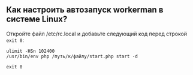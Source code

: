 ## Как настроить автозапуск workerman в системе Linux?

Откройте файл /etc/rc.local и добавьте следующий код перед строкой ```exit 0```:

```
ulimit -HSn 102400
/usr/bin/env php /путь/к/файлу/start.php start -d

exit 0
```
